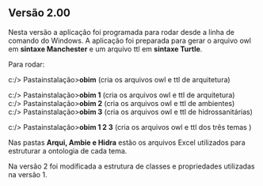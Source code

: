 ## Versão 2.00

Nesta versão a aplicação foi programada para rodar desde a linha de comando do Windows. A aplicação foi preparada para gerar o arquivo owl em **sintaxe Manchester**
e um arquivo ttl em **sintaxe Turtle**.   

Para rodar:  

c:/> Pastainstalação>**obim** (cria os arquivos owl e ttl de arquitetura)  

c:/> Pastainstalação>**obim 1** (cria os  arquivos owl e ttl de arquitetura)  
c:/> Pastainstalação>**obim 2** (cria os arquivos owl e ttl de ambientes)  
c:/> Pastainstalação>**obim 3** (cria os arquivos owl e ttl de hidrossanitárias)  

c:/> Pastainstalação>**obim 1 2 3** (cria os arquivos owl e ttl dos três temas )  

Nas pastas **Arqui, Ambie e Hidra** estão os arquivos Excel utilizados para estruturar a ontologia de cada tema.  

Na versão 2 foi modificada a estrutura de classes e propriedades utilizadas na versão 1.  


